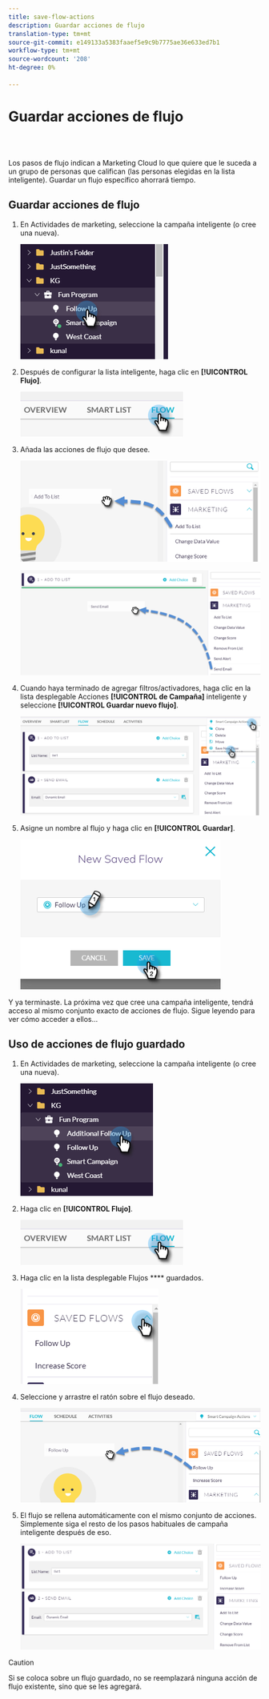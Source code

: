 ```yaml
---
title: save-flow-actions
description: Guardar acciones de flujo
translation-type: tm+mt
source-git-commit: e149133a5383faaef5e9c9b7775ae36e633ed7b1
workflow-type: tm+mt
source-wordcount: '208'
ht-degree: 0%

---
```



# Guardar acciones de flujo

<br> 

Los pasos de flujo indican a Marketing Cloud lo que quiere que le suceda a un grupo de personas que califican (las personas elegidas en la lista inteligente). Guardar un flujo específico ahorrará tiempo.

## Guardar acciones de flujo

1. En Actividades de marketing, seleccione la campaña inteligente (o cree una nueva).

   ![Imagen uno](/help/sky/assets/smart-lists-and-static-lists/save-flow-actions/save-flow-actions-1.png)

1. Después de configurar la lista inteligente, haga clic en **[!UICONTROL Flujo]**.

   ![Imagen dos](/help/sky/assets/smart-lists-and-static-lists/save-flow-actions/save-flow-actions-2.png)

1. Añada las acciones de flujo que desee.

   ![Imagen tres](/help/sky/assets/smart-lists-and-static-lists/save-flow-actions/save-flow-actions-3.png)

   ![Imagen Cuatro](/help/sky/assets/smart-lists-and-static-lists/save-flow-actions/save-flow-actions-4.png)

1. Cuando haya terminado de agregar filtros/activadores, haga clic en la lista desplegable Acciones **[!UICONTROL de Campaña]** inteligente y seleccione **[!UICONTROL Guardar nuevo flujo]**.

   ![Imagen cinco](/help/sky/assets/smart-lists-and-static-lists/save-flow-actions/save-flow-actions-5.png)

1. Asigne un nombre al flujo y haga clic en **[!UICONTROL Guardar]**.

   ![Imagen seis](/help/sky/assets/smart-lists-and-static-lists/save-flow-actions/save-flow-actions-6.png)

Y ya terminaste. La próxima vez que cree una campaña inteligente, tendrá acceso al mismo conjunto exacto de acciones de flujo. Sigue leyendo para ver cómo acceder a ellos...

## Uso de acciones de flujo guardado

1. En Actividades de marketing, seleccione la campaña inteligente (o cree una nueva).

   ![Imagen siete](/help/sky/assets/smart-lists-and-static-lists/save-flow-actions/save-flow-actions-7.png)

1. Haga clic en **[!UICONTROL Flujo]**.

   ![Imagen ocho](/help/sky/assets/smart-lists-and-static-lists/save-flow-actions/save-flow-actions-8.png)

1. Haga clic en la lista desplegable Flujos **** guardados.

   ![Imagen nueve](/help/sky/assets/smart-lists-and-static-lists/save-flow-actions/save-flow-actions-9.png)

1. Seleccione y arrastre el ratón sobre el flujo deseado.

   ![Imagen Diez](/help/sky/assets/smart-lists-and-static-lists/save-flow-actions/save-flow-actions-10.png)

1. El flujo se rellena automáticamente con el mismo conjunto de acciones. Simplemente siga el resto de los pasos habituales de campaña inteligente después de eso.

   ![Imagen once](/help/sky/assets/smart-lists-and-static-lists/save-flow-actions/save-flow-actions-11.png)

>[!CAUTION]
>
>Si se coloca sobre un flujo guardado, no se reemplazará ninguna acción de flujo existente, sino que se les agregará.
